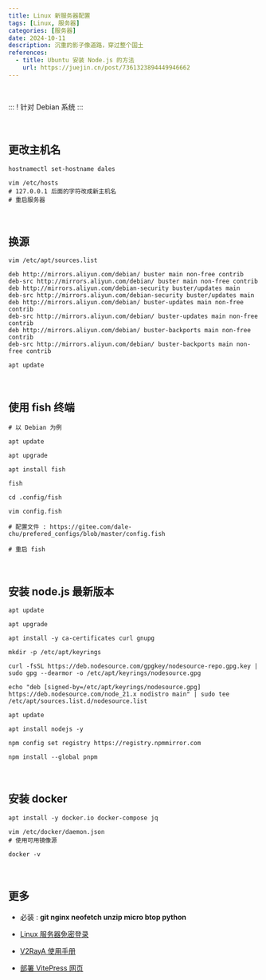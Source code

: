 ```yaml
---
title: Linux 新服务器配置
tags: [Linux, 服务器]
categories: [服务器]
date: 2024-10-11
description: 沉重的影子像道路，穿过整个国土
references:
  - title: Ubuntu 安装 Node.js 的方法
    url: https://juejin.cn/post/7361323894449946662
---
```


<br/>

::: !
针对 Debian 系统
:::

<br/>

## 更改主机名
```shell
hostnamectl set-hostname dales

vim /etc/hosts 
# 127.0.0.1 后面的字符改成新主机名
# 重启服务器
```
<br/>

## 换源

```shell
vim /etc/apt/sources.list 
```

```shell
deb http://mirrors.aliyun.com/debian/ buster main non-free contrib
deb-src http://mirrors.aliyun.com/debian/ buster main non-free contrib
deb http://mirrors.aliyun.com/debian-security buster/updates main
deb-src http://mirrors.aliyun.com/debian-security buster/updates main
deb http://mirrors.aliyun.com/debian/ buster-updates main non-free contrib
deb-src http://mirrors.aliyun.com/debian/ buster-updates main non-free contrib
deb http://mirrors.aliyun.com/debian/ buster-backports main non-free contrib
deb-src http://mirrors.aliyun.com/debian/ buster-backports main non-free contrib
```

```shell
apt update
```


<br/>


## 使用 fish 终端
```shell
# 以 Debian 为例

apt update

apt upgrade

apt install fish

fish

cd .config/fish

vim config.fish

# 配置文件 : https://gitee.com/dale-chu/prefered_configs/blob/master/config.fish 

# 重启 fish

```

<br/>

## 安装 node.js 最新版本

```shell
apt update 
```
```shell
apt upgrade 
```

```shell
apt install -y ca-certificates curl gnupg
```

```shell
mkdir -p /etc/apt/keyrings
```

```shell
curl -fsSL https://deb.nodesource.com/gpgkey/nodesource-repo.gpg.key | sudo gpg --dearmor -o /etc/apt/keyrings/nodesource.gpg
```

```shell
echo "deb [signed-by=/etc/apt/keyrings/nodesource.gpg] https://deb.nodesource.com/node_21.x nodistro main" | sudo tee /etc/apt/sources.list.d/nodesource.list
```

```shell
apt update
```

```shell
apt install nodejs -y
```

```shell
npm config set registry https://registry.npmmirror.com
```

```shell
npm install --global pnpm
```


<br/>

## 安装 docker
```shell
apt install -y docker.io docker-compose jq

vim /etc/docker/daemon.json
# 使用可用镜像源

docker -v
```

<br/>

## 更多
- 必装 : **git nginx neofetch unzip micro btop python**

- [Linux 服务器免密登录](https://docs.dalechu.cn/posts/ssh_configs)

- [V2RayA 使用手册](https://pengtech.net/network/v2rayA_install.html)

- [部署 VitePress 网页 ](https://docs.dalechu.cn/posts/vp_server)

<br/>
<br/>